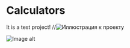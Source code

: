 # Calculators
It is a test project!
//![Иллюстрация к проекту](https://github.com/Preeternal/Calculators/blob/master/git_descr/img/react-nativ.png)

![Image alt](https://github.com/Preeternal/Calculators/blob/master/git_descr/img/react-nativ.png)

